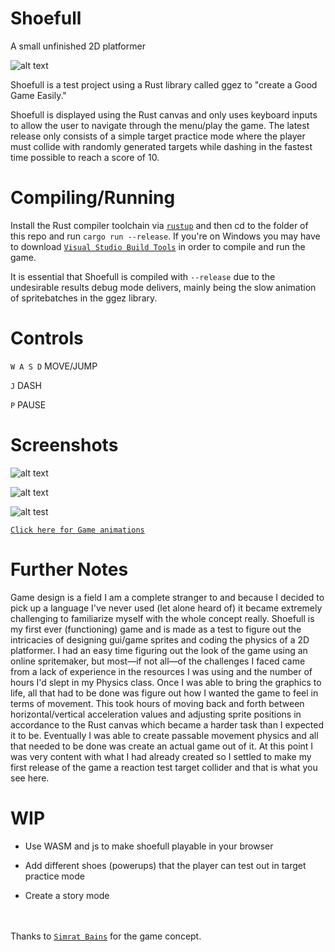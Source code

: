 # Shoefull
A small unfinished 2D platformer

![alt text](https://i.imgur.com/Ykqcvyf.png)

Shoefull is a test project using a Rust library called ggez to "create a Good Game Easily."

Shoefull is displayed using the Rust canvas and only uses keyboard inputs to allow the user to navigate through the menu/play the game. The latest release only consists of a simple target practice mode where the player must collide with randomly generated targets while dashing in the fastest time possible to reach a score of 10.

# Compiling/Running

Install the Rust compiler toolchain via [```rustup```](https://rustup.rs/) and then cd to the folder of this repo and run ```cargo run --release```. If you're on Windows you may have to download [```Visual Studio Build Tools```](https://visualstudio.microsoft.com/thank-you-downloading-visual-studio/?sku=BuildTools&rel=16) in order to compile and run the game.

It is essential that Shoefull is compiled with ```--release``` due to the undesirable results debug mode delivers, mainly being the slow animation of spritebatches in the ggez library.

# Controls

```W A S D```  MOVE/JUMP


```J```  DASH

```P```  PAUSE

# Screenshots

![alt text](https://i.imgur.com/fRplxM3.png)

![alt text](https://i.imgur.com/dO0d1GU.png)

![alt test](https://i.imgur.com/xBav025.png)

[```Click here for Game animations```](https://www.piskelapp.com/user/5510105074761728/public)

# Further Notes

Game design is a field I am a complete stranger to and because I decided to pick up a language I've never used (let alone heard of) it became extremely challenging to familiarize myself with the whole concept really. Shoefull is my first ever (functioning) game and is made as a test to figure out the intricacies of designing gui/game sprites and coding the physics of a 2D platformer. I had an easy time figuring out the look of the game using an online spritemaker, but most—if not all—of the challenges I faced came from a lack of experience in the resources I was using and the number of hours I'd slept in my Physics class. Once I was able to bring the graphics to life, all that had to be done was figure out how I wanted the game to feel in terms of movement. This took hours of moving back and forth between horizontal/vertical acceleration values and adjusting sprite positions in accordance to the Rust canvas which became a harder task than I expected it to be. Eventually I was able to create passable movement physics and all that needed to be done was create an actual game out of it. At this point I was very content with what I had already created so I settled to make my first release of the game a reaction test target collider and that is what you see here.

# WIP

* Use WASM and js to make shoefull playable in your browser

* Add different shoes (powerups) that the player can test out in target practice mode

* Create a story mode

\
\
Thanks to [```Simrat Bains```](https://github.com/Simratt) for the game concept.

